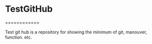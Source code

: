 # TestGitHub
============

Test git hub is a repository for showing the minimum of git, manouver, function. etc.
